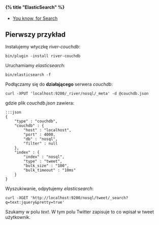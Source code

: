 #### {% title "ElasticSearch" %}

* [You know, for Search](http://www.elasticsearch.org/)


## Pierwszy przykład

Instalujemy wtyczkę *river-couchdb*:

    bin/plugin -install river-couchdb

Uruchamiamy *elasticsearch*:

    bin/elasticsearch -f

Podłączamy się do **działającego** serwera *couchdb*:

    curl -XPUT 'localhost:9200/_river/nosql/_meta' -d @couchdb.json

gdzie plik *couchdb.json* zawiera:

    :::json
    {
        "type" : "couchdb",
        "couchdb" : {
            "host" : "localhost",
            "port" : 4000,
            "db" : "nosql",
            "filter" : null
        },
        "index" : {
            "index" : "nosql",
            "type" : "tweet",
            "bulk_size" : "100",
            "bulk_timeout" : "10ms"
        }
    }


Wyszukiwanie, odpytujemy *elasticsearch*:

    curl -XGET 'http://localhost:9200/nosql/tweet/_search?q=text:jquery&pretty=true'

Szukamy w polu *text*. W tym polu Twitter zapisuje to co wpisał w tweet
użytkownik.
